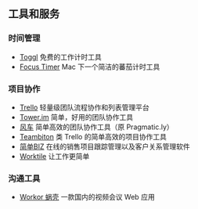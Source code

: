 ## 工具和服务

### 时间管理

 - [Toggl](https://toggl.com/) 免费的工作计时工具
 - [Focus Timer](http://goo.gl/607XJa) Mac 下一个简洁的蕃茄计时工具

### 项目协作

 - [Trello](https://trello.com/) 轻量级团队流程协作和列表管理平台
 - [Tower.im](https://tower.im/) 简单，好用的团队协作工具
 - [风车](https://fengche.co/) 简单高效的团队协作工具（原 Pragmatic.ly）
 - [Teambiton](https://www.teambition.com/) 类 Trello 的简单高效的项目协作工具
 - [简单BIZ](http://www.jiandan.biz/) 在线的销售项目跟踪管理以及客户关系管理软件
 - [Worktile](https://worktile.com/) 让工作更简单

### 沟通工具

 - [Workor 蜗壳](http://workor.com/) 一款国内的视频会议 Web 应用
